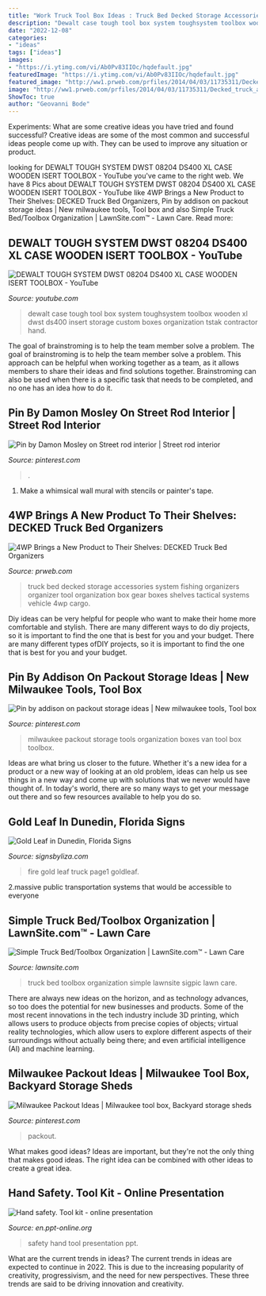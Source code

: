 ```yaml
---
title: "Work Truck Tool Box Ideas : Truck Bed Decked Storage Accessories System Fishing Organizers Organizer Tool Organization Box Gear Boxes Shelves Tactical Systems Vehicle 4wp Cargo"
description: "Dewalt case tough tool box system toughsystem toolbox wooden xl dwst ds400 insert storage custom boxes organization tstak contractor hand"
date: "2022-12-08"
categories:
- "ideas"
tags: ["ideas"]
images:
- "https://i.ytimg.com/vi/Ab0Pv83IIOc/hqdefault.jpg"
featuredImage: "https://i.ytimg.com/vi/Ab0Pv83IIOc/hqdefault.jpg"
featured_image: "http://ww1.prweb.com/prfiles/2014/04/03/11735311/Decked_truck_accessories_bed_organizer.jpg"
image: "http://ww1.prweb.com/prfiles/2014/04/03/11735311/Decked_truck_accessories_bed_organizer.jpg"
ShowToc: true
author: "Geovanni Bode"
---
```



Experiments: What are some creative ideas you have tried and found successful?
Creative ideas are some of the most common and successful ideas people come up with. They can be used to improve any situation or product.

	

		
looking for DEWALT TOUGH SYSTEM DWST 08204 DS400 XL CASE WOODEN ISERT TOOLBOX - YouTube you've came to the right web. We have 8 Pics about DEWALT TOUGH SYSTEM DWST 08204 DS400 XL CASE WOODEN ISERT TOOLBOX - YouTube like 4WP Brings a New Product to Their Shelves: DECKED Truck Bed Organizers, Pin by addison on packout storage ideas | New milwaukee tools, Tool box and also Simple Truck Bed/Toolbox Organization | LawnSite.com™ - Lawn Care. Read more:
		
    
## DEWALT TOUGH SYSTEM DWST 08204 DS400 XL CASE WOODEN ISERT TOOLBOX - YouTube

<img loading=lazy src="https://i.ytimg.com/vi/Ab0Pv83IIOc/hqdefault.jpg" onerror="this.onerror=null;this.src='https://tse1.mm.bing.net/th?id=OIP.lSE4n7KEy-HzAHSfXHRZIwHaFj&amp;pid=15.1';" alt="DEWALT TOUGH SYSTEM DWST 08204 DS400 XL CASE WOODEN ISERT TOOLBOX - YouTube">

_Source: youtube.com_

>dewalt case tough tool box system toughsystem toolbox wooden xl dwst ds400 insert storage custom boxes organization tstak contractor hand. 

	

The goal of brainstroming is to help the team member solve a problem.
The goal of brainstroming is to help the team member solve a problem. This approach can be helpful when working together as a team, as it allows members to share their ideas and find solutions together. Brainstroming can also be used when there is a specific task that needs to be completed, and no one has an idea how to do it.

    
## Pin By Damon Mosley On Street Rod Interior | Street Rod Interior

<img loading=lazy src="https://i.pinimg.com/736x/1f/38/3a/1f383a0e0bf3f2b8201cd9695a34ef21--vehicles.jpg" onerror="this.onerror=null;this.src='https://tse2.mm.bing.net/th?id=OIP.Vm1bV2sLgWTvVp2nui8j_gHaFj&amp;pid=15.1';" alt="Pin by Damon Mosley on Street rod interior | Street rod interior">

_Source: pinterest.com_

>. 

	

1. Make a whimsical wall mural with stencils or painter's tape.

    
## 4WP Brings A New Product To Their Shelves: DECKED Truck Bed Organizers

<img loading=lazy src="http://ww1.prweb.com/prfiles/2014/04/03/11735311/Decked_truck_accessories_bed_organizer.jpg" onerror="this.onerror=null;this.src='https://tse2.mm.bing.net/th?id=OIP.2G8R4D3cKnKK2NEDaIq77QHaE8&amp;pid=15.1';" alt="4WP Brings a New Product to Their Shelves: DECKED Truck Bed Organizers">

_Source: prweb.com_

>truck bed decked storage accessories system fishing organizers organizer tool organization box gear boxes shelves tactical systems vehicle 4wp cargo. 

	

Diy ideas can be very helpful for people who want to make their home more comfortable and stylish. There are many different ways to do diy projects, so it is important to find the one that is best for you and your budget. There are many different types ofDIY projects, so it is important to find the one that is best for you and your budget.

    
## Pin By Addison On Packout Storage Ideas | New Milwaukee Tools, Tool Box

<img loading=lazy src="https://i.pinimg.com/736x/1f/cc/da/1fccdaae29f132a94ed3b95691076d94.jpg" onerror="this.onerror=null;this.src='https://tse3.mm.bing.net/th?id=OIP.z11gMIr_x68XSEL4RhoB4AHaJ3&amp;pid=15.1';" alt="Pin by addison on packout storage ideas | New milwaukee tools, Tool box">

_Source: pinterest.com_

>milwaukee packout storage tools organization boxes van tool box toolbox. 

	

Ideas are what bring us closer to the future. Whether it's a new idea for a product or a new way of looking at an old problem, ideas can help us see things in a new way and come up with solutions that we never would have thought of. In today's world, there are so many ways to get your message out there and so few resources available to help you do so.

    
## Gold Leaf In Dunedin, Florida Signs

<img loading=lazy src="http://signsbyliza.com/pics/goldleaf/page1/pics/firetruck8.JPG" onerror="this.onerror=null;this.src='https://tse3.mm.bing.net/th?id=OIP.7xSU5drwD_nGESRRwIJw8QEsDh&amp;pid=15.1';" alt="Gold Leaf in Dunedin, Florida Signs">

_Source: signsbyliza.com_

>fire gold leaf truck page1 goldleaf. 

	

2.massive public transportation systems that would be accessible to everyone

    
## Simple Truck Bed/Toolbox Organization | LawnSite.com™ - Lawn Care

<img loading=lazy src="https://www.lawnsite.com/attachments/img_0278-jpg.274975/" onerror="this.onerror=null;this.src='https://tse3.mm.bing.net/th?id=OIP.JX3QFaFHXDk68e3GMnCQLwHaE8&amp;pid=15.1';" alt="Simple Truck Bed/Toolbox Organization | LawnSite.com™ - Lawn Care">

_Source: lawnsite.com_

>truck bed toolbox organization simple lawnsite sigpic lawn care. 

	

There are always new ideas on the horizon, and as technology advances, so too does the potential for new businesses and products. Some of the most recent innovations in the tech industry include 3D printing, which allows users to produce objects from precise copies of objects; virtual reality technologies, which allow users to explore different aspects of their surroundings without actually being there; and even artificial intelligence (AI) and machine learning.

    
## Milwaukee Packout Ideas | Milwaukee Tool Box, Backyard Storage Sheds

<img loading=lazy src="https://i.pinimg.com/736x/dd/ff/88/ddff88487d9f6a72ee52179039d4a13c.jpg" onerror="this.onerror=null;this.src='https://tse3.mm.bing.net/th?id=OIP.tJ-k3PDGPMuZr2wCk5ihMAHaJ3&amp;pid=15.1';" alt="Milwaukee Packout Ideas | Milwaukee tool box, Backyard storage sheds">

_Source: pinterest.com_

>packout. 

	

What makes good ideas?
Ideas are important, but they're not the only thing that makes good ideas. The right idea can be combined with other ideas to create a great idea.

    
## Hand Safety. Tool Kit - Online Presentation

<img loading=lazy src="https://cf.ppt-online.org/files/slide/m/MaLFJcVPo587p3GgkUhnQOemISNWAi09Bf2HEy/slide-17.jpg" onerror="this.onerror=null;this.src='https://tse1.mm.bing.net/th?id=OIP.H0DixRkVmthX4flZXCznRwHaJ4&amp;pid=15.1';" alt="Hand safety. Tool kit - online presentation">

_Source: en.ppt-online.org_

>safety hand tool presentation ppt. 

	

What are the current trends in ideas?
The current trends in ideas are expected to continue in 2022. This is due to the increasing popularity of creativity, progressivism, and the need for new perspectives. These three trends are said to be driving innovation and creativity.

